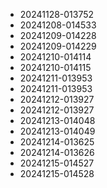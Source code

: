 
* 20241128-013752
* 20241208-014533
* 20241209-014228
* 20241209-014229
* 20241210-014114
* 20241210-014115
* 20241211-013953
* 20241211-013953
* 20241212-013927
* 20241212-013927
* 20241213-014048
* 20241213-014049
* 20241214-013625
* 20241214-013626
* 20241215-014527
* 20241215-014528
